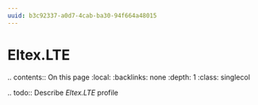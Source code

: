 ```yaml
---
uuid: b3c92337-a0d7-4cab-ba30-94f664a48015
---
```



# Eltex.LTE

.. contents:: On this page
    :local:
    :backlinks: none
    :depth: 1
    :class: singlecol

.. todo::
    Describe *Eltex.LTE* profile

